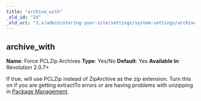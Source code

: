 ```yaml
---
title: "archive_with"
_old_id: "24"
_old_uri: "2.x/administering-your-site/settings/system-settings/archive_with"
---
```


## archive\_with

**Name**: Force PCLZip Archives 
**Type**: Yes/No 
**Default**: Yes 
**Available In**: Revolution 2.0.7+

If true, will use PCLZip instead of ZipArchive as the zip extension. Turn this on if you are getting extractTo errors or are having problems with unzipping in [Package Management](developing-in-modx/advanced-development/package-management "Package Management").